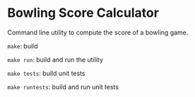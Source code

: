 # Bowling Score Calculator

Command line utility to compute the score of a bowling game.

`make`: build

`make run`: build and run the utility

`make tests`: build unit tests

`make runtests`: build and run unit tests